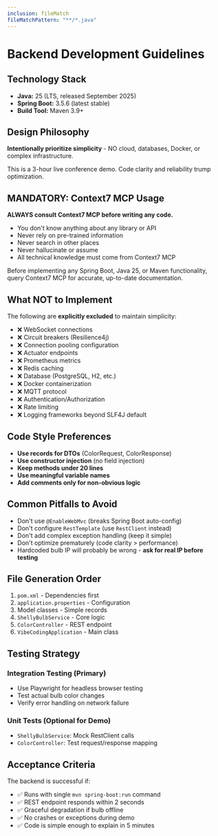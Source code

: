 ```yaml
---
inclusion: fileMatch
fileMatchPattern: "**/*.java"
---
```


# Backend Development Guidelines

## Technology Stack

- **Java:** 25 (LTS, released September 2025)
- **Spring Boot:** 3.5.6 (latest stable)
- **Build Tool:** Maven 3.9+

## Design Philosophy

**Intentionally prioritize simplicity** - NO cloud, databases, Docker, or complex infrastructure.

This is a 3-hour live conference demo. Code clarity and reliability trump optimization.

## MANDATORY: Context7 MCP Usage

**ALWAYS consult Context7 MCP before writing any code.**

- You don't know anything about any library or API
- Never rely on pre-trained information
- Never search in other places
- Never hallucinate or assume
- All technical knowledge must come from Context7 MCP

Before implementing any Spring Boot, Java 25, or Maven functionality, query Context7 MCP for accurate, up-to-date documentation.

## What NOT to Implement

The following are **explicitly excluded** to maintain simplicity:

- ❌ WebSocket connections
- ❌ Circuit breakers (Resilience4j)
- ❌ Connection pooling configuration
- ❌ Actuator endpoints
- ❌ Prometheus metrics
- ❌ Redis caching
- ❌ Database (PostgreSQL, H2, etc.)
- ❌ Docker containerization
- ❌ MQTT protocol
- ❌ Authentication/Authorization
- ❌ Rate limiting
- ❌ Logging frameworks beyond SLF4J default

## Code Style Preferences

- **Use records for DTOs** (ColorRequest, ColorResponse)
- **Use constructor injection** (no field injection)
- **Keep methods under 20 lines**
- **Use meaningful variable names**
- **Add comments only for non-obvious logic**

## Common Pitfalls to Avoid

- Don't use `@EnableWebMvc` (breaks Spring Boot auto-config)
- Don't configure `RestTemplate` (use `RestClient` instead)
- Don't add complex exception handling (keep it simple)
- Don't optimize prematurely (code clarity > performance)
- Hardcoded bulb IP will probably be wrong - **ask for real IP before testing**

## File Generation Order

1. `pom.xml` - Dependencies first
2. `application.properties` - Configuration
3. Model classes - Simple records
4. `ShellyBulbService` - Core logic
5. `ColorController` - REST endpoint
6. `VibeCodingApplication` - Main class

## Testing Strategy

### Integration Testing (Primary)
- Use Playwright for headless browser testing
- Test actual bulb color changes
- Verify error handling on network failure

### Unit Tests (Optional for Demo)
- `ShellyBulbService`: Mock RestClient calls
- `ColorController`: Test request/response mapping

## Acceptance Criteria

The backend is successful if:
- ✅ Runs with single `mvn spring-boot:run` command
- ✅ REST endpoint responds within 2 seconds
- ✅ Graceful degradation if bulb offline
- ✅ No crashes or exceptions during demo
- ✅ Code is simple enough to explain in 5 minutes
